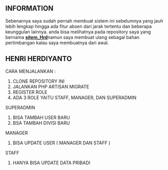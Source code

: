 ## INFORMATION
Sebenarnya saya sudah pernah membuat sistem ini sebelumnya yang jauh lebih lengkap hingga ada fitur absen dari jarak tertentu dan beberapa keunggulan lainnya. anda bisa melihatnya pada repository saya yang bernama <a href="https://github.com/HenriHerdiyanto/sitem_Hrd"><b>sitem_Hrd</b></a>namun saya membuat ulang sebagai bahan pertimbangan kalau saya membuatnya dari awal.

## HENRI HERDIYANTO
CARA MENJALANKAN :
1. CLONE REPOSITORY INI
2. JALANKAN PHP ARTISAN MIGRATE
3. REGISTER ROLE
4. ADA 3 ROLE YAITU STAFF, MANAGER, DAN SUPERADMIN

SUPERADMIN
1. BISA TAMBAH USER BARU
2. BSA TAMBAH DIVISI BARU

MANAGER
1. BISA UPDATE USER ( MANAGER DAN STAFF )

STAFF
1. HANYA BISA UPDATE DATA PRIBADI
